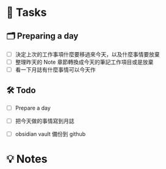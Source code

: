 # 📝 Tasks
## 🗂 Preparing a day
- [ ] 決定上次的工作事項什麼要移過來今天，以及什麼事情要放棄
- [ ] 整理昨天的 Note 章節轉換成今天的筆記工作項目或是放棄
- [ ] 看一下月誌有什麼事情可以今天作

## 🛠 Todo
- [ ] Prepare a day
- [ ] 把今天做的事情寫到月誌
- [ ] obsidian vault 備份到 github


# 💡 Notes
